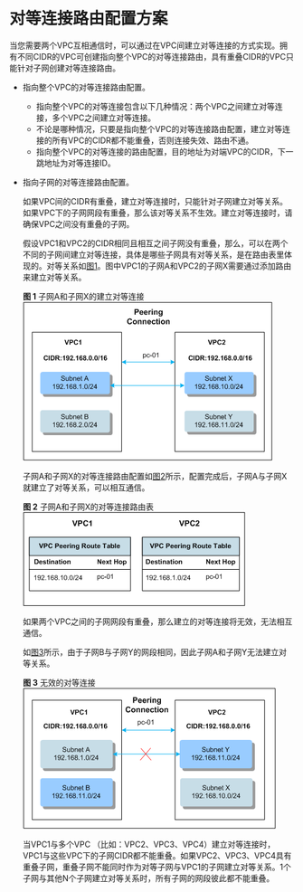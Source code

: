 # 对等连接路由配置方案<a name="zh-cn_topic_0046809840"></a>

当您需要两个VPC互相通信时，可以通过在VPC间建立对等连接的方式实现。拥有不同CIDR的VPC可创建指向整个VPC的对等连接路由，具有重叠CIDR的VPC只能针对子网创建对等连接路由。

-   指向整个VPC的对等连接路由配置。
    -   指向整个VPC的对等连接包含以下几种情况：两个VPC之间建立对等连接，多个VPC之间建立对等连接。
    -   不论是哪种情况，只要是指向整个VPC的对等连接路由配置，建立对等连接的所有VPC的CIDR都不能重叠，否则连接失效、路由不通。
    -   指向整个VPC的对等连接的路由配置，目的地址为对端VPC的CIDR，下一跳地址为对等连接ID。

-   指向子网的对等连接路由配置。

    如果VPC间的CIDR有重叠，建立对等连接时，只能针对子网建立对等关系。如果VPC下的子网网段有重叠，那么该对等关系不生效。建立对等连接时，请确保VPC之间没有重叠的子网。

    假设VPC1和VPC2的CIDR相同且相互之间子网没有重叠，那么，可以在两个不同的子网间建立对等连接，具体是哪些子网具有对等关系，是在路由表里体现的。对等关系如[图1](#fig3667915794311)。图中VPC1的子网A和VPC2的子网X需要通过添加路由来建立对等关系。

    **图 1**  子网A和子网X的建立对等连接<a name="fig3667915794311"></a>  
    ![](figures/子网A和子网X的建立对等连接.png "子网A和子网X的建立对等连接")

    子网A和子网X的对等连接路由配置如[图2](#fig2977759394311)所示，配置完成后，子网A与子网X就建立了对等关系，可以相互通信。

    **图 2**  子网A和子网X的对等连接路由表<a name="fig2977759394311"></a>  
    ![](figures/子网A和子网X的对等连接路由表.png "子网A和子网X的对等连接路由表")

    如果两个VPC之间的子网网段有重叠，那么建立的对等连接将无效，无法相互通信。

    如[图3](#fig2590564294311)所示，由于子网B与子网Y的网段相同，因此子网A和子网Y无法建立对等关系。

    **图 3**  无效的对等连接<a name="fig2590564294311"></a>  
    ![](figures/无效的对等连接.png "无效的对等连接")

    当VPC1与多个VPC （比如：VPC2、VPC3、VPC4）建立对等连接时，VPC1与这些VPC下的子网CIDR都不能重叠。如果VPC2、VPC3、VPC4具有重叠子网，重叠子网不能同时作为对等子网与VPC1的子网建立对等关系。1个子网与其他N个子网建立对等关系时，所有子网的网段彼此都不能重叠。



